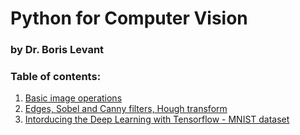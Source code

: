 # Python for Computer Vision
### by Dr. Boris Levant

### Table of contents:

1. [Basic image operations](basic_image_operations.ipynb)
2. [Edges, Sobel and Canny filters, Hough transform](edges_canny_hough.ipynb)
2. [Intorducing the Deep Learning with Tensorflow - MNIST dataset](intor_to_dl_with_mnist.ipynb)
